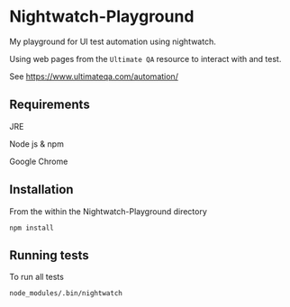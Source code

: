# Nightwatch-Playground
My playground for UI test automation using nightwatch.

Using web pages from the `Ultimate QA` resource to interact with and test.

See https://www.ultimateqa.com/automation/

## Requirements
JRE

Node js & npm

Google Chrome

## Installation
From the within the Nightwatch-Playground directory

    npm install

## Running tests
To run all tests

    node_modules/.bin/nightwatch
